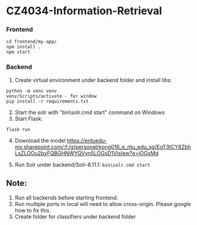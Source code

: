 # CZ4034-Information-Retrieval

### Frontend
````
cd frontend/my-app/
npm install .
npm start
````

### Backend
1. Create virtual environment under backend folder and install libs:
````
python -m venv venv
venv/Scripts/activate - for window
pip install -r requirements.txt
````

2. Start the solr with "bin\solr.cmd start" command on Windows 
3. Start Flask:
````
flask run
````
4. Download the model
      https://entuedu-my.sharepoint.com/:f:/g/personal/eong016_e_ntu_edu_sg/EgT3tCY8ZbhLsZLOOu2byFQBGHNWYQVyn5LOGsD1VIsIew?e=jOGxMd

5. Run Solr under backend/Solr-8.11.1:
````bin\solr.cmd start ````
      
## Note: 
1. Run all backends before starting frontend.
2. Run multiple ports in local will need to allow cross-origin. Please google how to fix this.
3. Create folder for classifiers under backend folder
